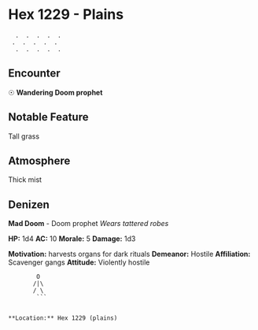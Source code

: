 # Hex 1229 - Plains
```
  .  .  .  .  .
 .  .  .  .  .
  .  .  .  .  .
```

## Encounter

☉ **Wandering Doom prophet**

## Notable Feature

Tall grass

## Atmosphere

Thick mist

## Denizen

**Mad Doom** - Doom prophet
*Wears tattered robes*

**HP:** 1d4 **AC:** 10 **Morale:** 5
**Damage:** 1d3

**Motivation:** harvests organs for dark rituals
**Demeanor:** Hostile
**Affiliation:** Scavenger gangs
**Attitude:** Violently hostile

```
        O
       /|\
       / \
        ```


**Location:** Hex 1229 (plains)
